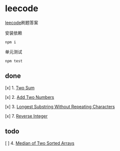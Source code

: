# leecode

[leecode](https://leetcode.com)刷题答案

安装依赖

```shell
npm i
```

单元测试

```shell
npm test
```

## done

[x] 1. [Two Sum](https://leetcode.com/problems/two-sum/)

[x] 2. [Add Two Numbers](https://leetcode.com/problems/add-two-numbers)

[x] 3. [Longest Substring Without Repeating Characters](https://leetcode.com/problems/longest-substring-without-repeating-characters/description/)

[x] 7. [Reverse Integer](https://leetcode.com/problems/reverse-integer/description/)

## todo

[ ] 4. [Median of Two Sorted Arrays](https://leetcode.com/problems/median-of-two-sorted-arrays/description/)